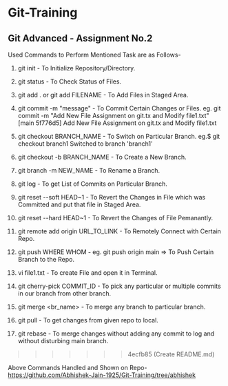 # Git-Training

## Git Advanced - Assignment No.2

Used Commands to Perform Mentioned Task are as Follows-
1) git init - To Initialize Repository/Directory.
2) git status - To Check Status of Files.
3) git add . or git add FILENAME - To Add Files in Staged Area.
5) git commit -m "message" - To Commit Certain Changes or Files.
   eg. git commit -m "Add New File Assignment on git.tx and Modify file1.txt"
  [main 5f776d5] Add New File Assignment on git.tx and Modify file1.txt

7) git checkout BRANCH_NAME - To Switch on Particular Branch.
   eg.$ git checkout branch1
  Switched to branch 'branch1'

9) git checkout -b BRANCH_NAME - To Create a New Branch.
10) git branch -m NEW_NAME - To Rename a Branch.
11) git log - To get List of Commits on Particular Branch.
12) git reset --soft HEAD~1 - To Revert the Changes in File which was Committed and put that file in Staged Area.
13) git reset --hard HEAD~1 - To Revert the Changes of File Pemanantly.
14) git remote add origin URL_TO_LINK - To Remotely Connect with Certain Repo.
15) git push WHERE WHOM - eg. git push origin main => To Push Certain Branch to the Repo.
16) vi file1.txt - To create File and open it in Terminal.
17) git cherry-pick COMMIT_ID - To pick any particular or multiple commits in our branch from other branch.
18) git merge <br_name> - To merge any branch to particular branch.
19) git pull - To get changes from given repo to local.
20) git rebase - To merge changes without adding any commit to log and without disturbing main branch.
>>>>>>> 4ecfb85 (Create README.md)

Above Commands Handled and Shown on Repo- https://github.com/Abhishek-Jain-1925/Git-Training/tree/abhishek
